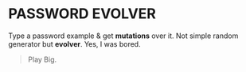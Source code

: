 # PASSWORD EVOLVER
Type a password example & get **mutations** over it.
Not simple random generator but **evolver**. 
Yes, I was bored. 

> Play Big. 
